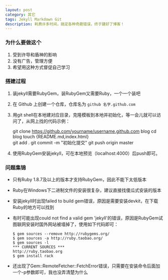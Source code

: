 ```yaml
---
layout: post
category: 其它
tags: Jekyll Markdown Git
description: 耗费许多时间，搞定各种奇葩错误，终于建好了博客！
---
```


### 为什么要做这个

  1. 受到许导和盾神的影响
  2. 没有广告，管理方便
  3. 希望用这种方式督促自己学习

### 搭建过程

  1. 装jekyll需要RubyGem，装RubyGem又需要Ruby，一个一个装吧
  2. 在 Github 上创建一个仓库，仓库名为 `github 名字.github.com`
  3. 用git shell在本地建对应目录，克隆模板到本地并初始化，等一会儿就可以访问了，从网上找的代码示例：

        git clone https://github.com/yourname/username.github.com blog
        cd blog
        touch {README.md,index.html}        
        git add .
        git commit -m "初始化提交"
        git push origin master

  4. 使用RubyGem安装jekyll，可在本地预览（localhost:4000）后push即可。

### 问题集锦

  * 只有Ruby 1.8.7及以上的版本才支持RubyGem，因此不能下太低版本
  * Ruby在Windows下二进制文件的安装很复杂，建议直接找傻瓜式安装的版本
  * 安装jekyll时出现failed to build gem错误，原因是需要安装devkit，在下载Ruby的地方可以找到
  * 有时可能出现could not find a valid gem 'jekyll'的错误，原因是RubyGem试图联网安装时国外网站被墙掉了，使用如下代码即可：

		$ gem sources --remove http://rubygems.org/
		$ gem sources -a http://ruby.taobao.org/
		$ gem sources -l
		*** CURRENT SOURCES ***
		http://ruby.taobao.org    
		$ gem install rack  		 		

  * 还出现了Gem::RemoteFetcher::FetchError错误，只需要在安装命令后面加一个-p参数即可，我也没弄清楚为什么

